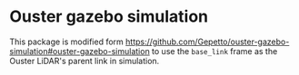 # Ouster gazebo simulation

This package is modified form https://github.com/Gepetto/ouster-gazebo-simulation#ouster-gazebo-simulation to use the `base_link` frame as the Ouster LiDAR's parent link in simulation.
